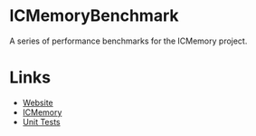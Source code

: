 # ICMemoryBenchmark #

A series of performance benchmarks for the ICMemory project.

# Links #

* [Website](http://www.icopland.co.uk/)
* [ICMemory](https://github.com/AzCopey/ICMemory)
* [Unit Tests](https://github.com/AzCopey/ICMemoryTest)
